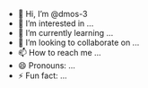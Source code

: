 - 👋 Hi, I’m @dmos-3
- 👀 I’m interested in ...
- 🌱 I’m currently learning ...
- 💞️ I’m looking to collaborate on ...
- 📫 How to reach me ...
- 😄 Pronouns: ...
- ⚡ Fun fact: ...

<!---
gumblegore/gumblegore is a ✨ special ✨ repository because its `README.md` (this file) appears on your GitHub profile.
You can click the Preview link to take a look at your changes.
--->
